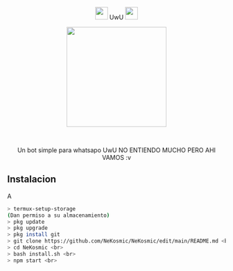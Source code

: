 <P align="center">
<img src="https://i.gifer.com/origin/84/84b7d7e62befb51f831bc0ed938c8742.gif" width="29px"> UwU <img src="https://thumbs.gfycat.com/AdolescentAgileCoqui-size_restricted.gif" width="29px">
 <P align="center">
<img src="https://64.media.tumblr.com/d6951107d7436c006bffd4e485eefc4d/tumblr_mqu238Cng11rfw7flo1_400.gif" width="230" height="230"/>
</p>
<br>


 
</details>
<P align="center">
 Un bot simple para whatsapo UwU
NO ENTIENDO MUCHO PERO AHI VAMOS :v

</p>

## Instalacion
A

```bash
> termux-setup-storage
(Dan permiso a su almacenamiento)
> pkg update
> pkg upgrade
> pkg install git
> git clone https://github.com/NeKosmic/NeKosmic/edit/main/README.md <br> 
> cd NeKosmic <br> 
> bash install.sh <br> 
> npm start <br> 
```
